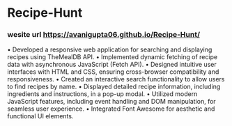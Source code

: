 # Recipe-Hunt
### wesite url https://avanigupta06.github.io/Recipe-Hunt/
•	Developed a responsive web application for searching and displaying recipes using TheMealDB API.
•	Implemented dynamic fetching of recipe data with asynchronous JavaScript (Fetch API).
•	Designed intuitive user interfaces with HTML and CSS, ensuring cross-browser compatibility and responsiveness.
•	Created an interactive search functionality to allow users to find recipes by name.
•	Displayed detailed recipe information, including ingredients and instructions, in a pop-up modal.
•	Utilized modern JavaScript features, including event handling and DOM manipulation, for seamless user experience.
•	Integrated Font Awesome for aesthetic and functional UI elements.

